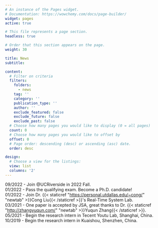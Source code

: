```yaml
---
# An instance of the Pages widget.
# Documentation: https://wowchemy.com/docs/page-builder/
widget: pages
active: true

# This file represents a page section.
headless: true

# Order that this section appears on the page.
weight: 30

title: News
subtitle:

content:
  # Filter on criteria
  filters:
    folders:
      - news
    tag: ''
    category: ''
    publication_type: ''
    author: ''
    exclude_featured: false
    exclude_future: false
    exclude_past: false
  # Choose how many pages you would like to display (0 = all pages)
  count: 0
  # Choose how many pages you would like to offset by
  offset: 0
  # Page order: descending (desc) or ascending (asc) date.
  order: desc

design:
  # Choose a view for the listings:
  view: list
  columns: '2'
---
```

09/2022 - Join @UCRiverside in 2022 Fall.<br>
01/2022 - Pass the qualifying exam. Become a Ph.D. candidate!<br>
01/2022 - Join Dr. {{< staticref "https://personal.utdallas.edu/~cong/" "newtab" >}}Cong Liu{{< /staticref >}}'s Real-Time System Lab.<br>
03/2021 - One paper is accepted by JSA, great thanks to Dr. {{< staticref "http://zhangyuqun.com/" "newtab" >}}Yuqun Zhang{{< /staticref >}}.<br>
05/2021 - Begin the research intern in Tecent Youtu Lab, Shanghai, China.<br>
10/2019 - Begin the research intern in Kuaishou, Shenzhen, China.<br>